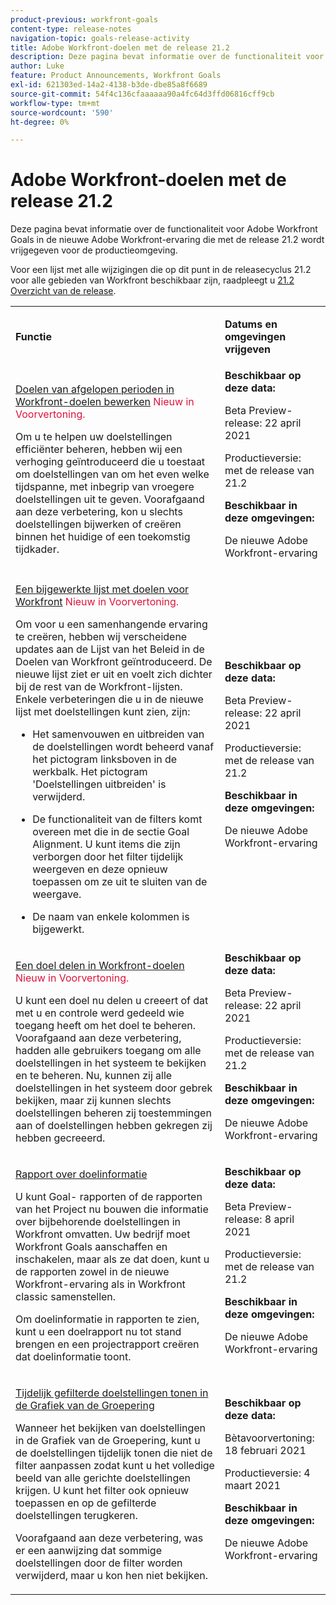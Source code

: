 ```yaml
---
product-previous: workfront-goals
content-type: release-notes
navigation-topic: goals-release-activity
title: Adobe Workfront-doelen met de release 21.2
description: Deze pagina bevat informatie over de functionaliteit voor Adobe Workfront Goals in de nieuwe Adobe Workfront-ervaring die met de release 21.2 wordt vrijgegeven voor de productieomgeving.
author: Luke
feature: Product Announcements, Workfront Goals
exl-id: 621303ed-14a2-4138-b3de-dbe85a8f6689
source-git-commit: 54f4c136cfaaaaaa90a4fc64d3ffd06816cff9cb
workflow-type: tm+mt
source-wordcount: '590'
ht-degree: 0%

---
```


# Adobe Workfront-doelen met de release 21.2

Deze pagina bevat informatie over de functionaliteit voor Adobe Workfront Goals in de nieuwe Adobe Workfront-ervaring die met de release 21.2 wordt vrijgegeven voor de productieomgeving.

Voor een lijst met alle wijzigingen die op dit punt in de releasecyclus 21.2 voor alle gebieden van Workfront beschikbaar zijn, raadpleegt u [21.2 Overzicht van de release](../../../../product-announcements/product-releases/21.2-release-activity/21-2-release-overview.md).

<table style="table-layout:auto"> 
 <col> 
 <col> 
 <tbody> 
  <tr> 
   <td> <p><strong>Functie</strong> </p> </td> 
   <td> <p><strong>Datums en omgevingen vrijgeven</strong> </p> </td> 
  </tr> 
  <tr data-mc-conditions=""> 
   <td> <p><a href="../../../../product-announcements/product-releases/goals-release-activity/goals-21.2-release/goals-apr-19.md#top" class="MCXref xref" xrefformat="{para}">Doelen van afgelopen perioden in Workfront-doelen bewerken</a> <span class="uitext" style="color: #dc143c;">Nieuw in Voorvertoning.</span></p> <p>Om u te helpen uw doelstellingen efficiënter beheren, hebben wij een verhoging geïntroduceerd die u toestaat om doelstellingen van om het even welke tijdspanne, met inbegrip van vroegere doelstellingen uit te geven. Voorafgaand aan deze verbetering, kon u slechts doelstellingen bijwerken of creëren binnen het huidige of een toekomstig tijdkader.</p> </td> 
   <td><strong>Beschikbaar op deze data:</strong> <p>Beta Preview-release: 22 april 2021</p> <p>Productieversie: met de release van 21.2</p> <p><strong>Beschikbaar in deze omgevingen:</strong> </p> <p>De nieuwe Adobe Workfront-ervaring </p> </td> 
  </tr> 
  <tr data-mc-conditions=""> 
   <td> <p><a href="../../../../product-announcements/product-releases/goals-release-activity/goals-21.2-release/goals-apr-19.md#an" class="MCXref xref" xrefformat="{para}">Een bijgewerkte lijst met doelen voor Workfront</a> <span class="uitext" style="color: #dc143c;">Nieuw in Voorvertoning.</span></p> <p>Om voor u een samenhangende ervaring te creëren, hebben wij verscheidene updates aan de Lijst van het Beleid in de Doelen van Workfront geïntroduceerd. De nieuwe lijst ziet er uit en voelt zich dichter bij de rest van de Workfront-lijsten. Enkele verbeteringen die u in de nieuwe lijst met doelstellingen kunt zien, zijn:</p> 
    <ul> 
     <li> <p>Het samenvouwen en uitbreiden van de doelstellingen wordt beheerd vanaf het pictogram linksboven in de werkbalk. Het pictogram 'Doelstellingen uitbreiden' is verwijderd.</p> </li> 
     <li> <p>De functionaliteit van de filters komt overeen met die in de sectie Goal Alignment. U kunt items die zijn verborgen door het filter tijdelijk weergeven en deze opnieuw toepassen om ze uit te sluiten van de weergave.</p> </li> 
     <li> <p>De naam van enkele kolommen is bijgewerkt.</p> </li> 
    </ul> </td> 
   <td><strong>Beschikbaar op deze data:</strong> <p>Beta Preview-release: 22 april 2021</p> <p>Productieversie: met de release van 21.2</p> <p><strong>Beschikbaar in deze omgevingen:</strong> </p> <p>De nieuwe Adobe Workfront-ervaring </p> </td> 
  </tr> 
  <tr data-mc-conditions=""> 
   <td> <p><a href="../../../../product-announcements/product-releases/goals-release-activity/goals-21.2-release/goals-apr-19.md#share" class="MCXref xref" xrefformat="{para}">Een doel delen in Workfront-doelen </a> <span class="uitext" style="color: #dc143c;">Nieuw in Voorvertoning.</span></p> <p>U kunt een doel nu delen u creeert of dat met u en controle werd gedeeld wie toegang heeft om het doel te beheren. Voorafgaand aan deze verbetering, hadden alle gebruikers toegang om alle doelstellingen in het systeem te bekijken en te beheren. Nu, kunnen zij alle doelstellingen in het systeem door gebrek bekijken, maar zij kunnen slechts doelstellingen beheren zij toestemmingen aan of doelstellingen hebben gekregen zij hebben gecreeerd.</p> </td> 
   <td><strong>Beschikbaar op deze data:</strong> <p>Beta Preview-release: 22 april 2021</p> <p>Productieversie: met de release van 21.2</p> <p><strong>Beschikbaar in deze omgevingen:</strong> </p> <p>De nieuwe Adobe Workfront-ervaring </p> </td> 
  </tr> 
  <tr data-mc-conditions=""> 
   <td> <p><a href="../../../../product-announcements/product-releases/goals-release-activity/goals-21.2-release/goals-apr-5.md#top" class="MCXref xref" xrefformat="{para}">Rapport over doelinformatie</a> </p> <p>U kunt Goal- rapporten of de rapporten van het Project nu bouwen die informatie over bijbehorende doelstellingen in Workfront omvatten. Uw bedrijf moet Workfront Goals aanschaffen en inschakelen, maar als ze dat doen, kunt u de rapporten zowel in de nieuwe Workfront-ervaring als in Workfront classic samenstellen.</p> <p>Om doelinformatie in rapporten te zien, kunt u een doelrapport nu tot stand brengen en een projectrapport creëren dat doelinformatie toont.</p> </td> 
   <td><strong>Beschikbaar op deze data:</strong> <p>Beta Preview-release: 8 april 2021</p> <p>Productieversie: met de release van 21.2</p> <p><strong>Beschikbaar in deze omgevingen:</strong> </p> <p>De nieuwe Adobe Workfront-ervaring </p> </td> 
  </tr> 
  <tr data-mc-conditions=""> 
   <td> <p><a href="../../../../product-announcements/product-releases/goals-release-activity/goals-21.2-release/goals-feb-15.md#top" class="MCXref xref" xrefformat="{para}">Tijdelijk gefilterde doelstellingen tonen in de Grafiek van de Groepering</a> </p> <p>Wanneer het bekijken van doelstellingen in de Grafiek van de Groepering, kunt u de doelstellingen tijdelijk tonen die niet de filter aanpassen zodat kunt u het volledige beeld van alle gerichte doelstellingen krijgen. U kunt het filter ook opnieuw toepassen en op de gefilterde doelstellingen terugkeren.</p> <p>Voorafgaand aan deze verbetering, was er een aanwijzing dat sommige doelstellingen door de filter worden verwijderd, maar u kon hen niet bekijken.</p> </td> 
   <td><strong>Beschikbaar op deze data:</strong> <p>Bètavoorvertoning: 18 februari 2021</p> <p>Productieversie: 4 maart 2021</p> <p><strong>Beschikbaar in deze omgevingen:</strong> </p> <p>De nieuwe Adobe Workfront-ervaring </p> </td> 
  </tr> 
 </tbody> 
</table>
